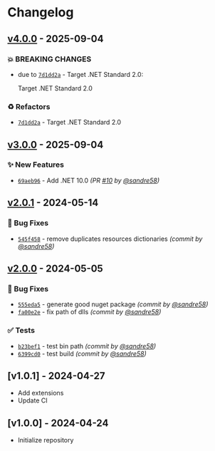 ﻿# Changelog

## [v4.0.0] - 2025-09-04
### :boom: BREAKING CHANGES
- due to [`7d1dd2a`](https://github.com/sandre58/MyNetXaml/commit/7d1dd2a4f1fd344e385dd5be0d6032d4d8a93bc5) - Target .NET Standard 2.0:

  Target .NET Standard 2.0


### :recycle: Refactors
- [`7d1dd2a`](https://github.com/sandre58/MyNetXaml/commit/7d1dd2a4f1fd344e385dd5be0d6032d4d8a93bc5) - Target .NET Standard 2.0


## [v3.0.0] - 2025-09-04
### :sparkles: New Features
- [`69aeb96`](https://github.com/sandre58/MyNetXaml/commit/69aeb96e48be893ce349a11998b5d58b6c54556d) - Add .NET 10.0 *(PR [#10](https://github.com/sandre58/MyNetXaml/pull/10) by [@sandre58](https://github.com/sandre58))*


## [v2.0.1] - 2024-05-14
### :bug: Bug Fixes
- [`545f458`](https://github.com/sandre58/MyNetXaml/commit/545f458dbdb9312a089c703653291eae0997e58f) - remove duplicates resources dictionaries *(commit by [@sandre58](https://github.com/sandre58))*


## [v2.0.0] - 2024-05-05
### :bug: Bug Fixes
- [`555eda5`](https://github.com/sandre58/MyNetXaml/commit/555eda590cee327e25d60238e60e60eb7d61e87b) - generate good nuget package *(commit by [@sandre58](https://github.com/sandre58))*
- [`fa00e2e`](https://github.com/sandre58/MyNetXaml/commit/fa00e2e61cf68609ecf6c5e30dfd9793d3106bea) - fix path of dlls *(commit by [@sandre58](https://github.com/sandre58))*

### :white_check_mark: Tests
- [`b23bef1`](https://github.com/sandre58/MyNetXaml/commit/b23bef1c6d0d6d945e83079ed86f0ec1f69fe742) - test bin path *(commit by [@sandre58](https://github.com/sandre58))*
- [`6399cd0`](https://github.com/sandre58/MyNetXaml/commit/6399cd055c1afe271567ad954c2d431d1c3734e3) - test build *(commit by [@sandre58](https://github.com/sandre58))*


## [v1.0.1] - 2024-04-27
- Add extensions
- Update CI

## [v1.0.0] - 2024-04-24
- Initialize repository

[v2.0.0]: https://github.com/sandre58/MyNetXaml/compare/v1.0.0...v2.0.0
[v2.0.1]: https://github.com/sandre58/MyNetXaml/compare/v2.0.0...v2.0.1
[v3.0.0]: https://github.com/sandre58/MyNetXaml/compare/v2.0.1...v3.0.0
[v3.0.0]: https://github.com/sandre58/MyNetXaml/compare/v2.0.1...v3.0.0
[v3.0.0]: https://github.com/sandre58/MyNetXaml/compare/v2.0.1...v3.0.0
[v4.0.0]: https://github.com/sandre58/MyNetXaml/compare/v3.0.0...v4.0.0
